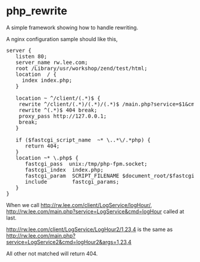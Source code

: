 php_rewrite
===========

A simple framework showing how to handle rewriting.

A nginx configuration sample should like this,

<pre>
server {
   listen 80; 
   server_name rw.lee.com;
   root /Library/usr/workshop/zend/test/html; 
   location  / { 
     index index.php;
   }   

   location ~ ^/client/(.*)$ {
    rewrite ^/client/(.*)/(.*)/(.*)$ /main.php?service=$1&cmd=$2&args=$3 break;
    rewrite ^(.*)$ 404 break;
    proxy_pass http://127.0.0.1;
    break;
   }   

   if ($fastcgi_script_name  ~* \..*\/.*php) {
      return 404;
   }   
   location ~* \.php$ {
      fastcgi_pass  unix:/tmp/php-fpm.socket;
      fastcgi_index  index.php;
      fastcgi_param  SCRIPT_FILENAME $document_root/$fastcgi_script_name;
      include        fastcgi_params;
   }   
}
</pre>
When we call http://rw.lee.com/client/LogService/logHour/,
http://rw.lee.com/main.php?service=LogService&cmd=logHour called at last.

http://rw.lee.com/client/LogService/LogHour2/1,23,4 is the same as 
http://rw.lee.com/main.php?service=LogService2&cmd=logHour2&args=1,23,4 

All other not matched will return 404.
